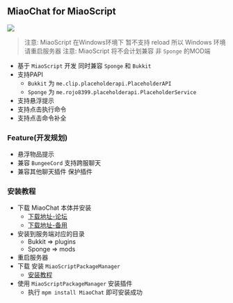 ## MiaoChat for MiaoScript

![](https://dn-coding-net-production-pp.qbox.me/f459067b-7829-45ec-9713-bb559d1e0118.png)

> 注意: MiaoScript 在Windows环境下 暂不支持 reload 所以 Windows 环境请重启服务器
> 注意: MiaoScript 将不会计划兼容 非 `Sponge` 的MOD端

- 基于 `MiaoScript` 开发 同时兼容 `Sponge` 和 `Bukkit`
- 支持PAPI
  - `Bukkit` 为 `me.clip.placeholderapi.PlaceholderAPI`
  - `Sponge` 为 `me.rojo8399.placeholderapi.PlaceholderService`
- 支持悬浮提示
- 支持点击执行命令
- 支持点击命令补全

### Feature(开发规划)
- 悬浮物品提示
- 兼容 `BungeeCord` 支持跨服聊天
- 兼容其他聊天插件 保护插件

### 安装教程
- 下载 MiaoChat 本体并安装
  - [下载地址-论坛](http://www.mcbbs.net/thread-774401-1-1.html)
  - [下载地址-备用](https://git.yumc.pw/502647092/MiaoScript/releases)
- 安装到服务端对应的目录
  - Bukkit => plugins
  - Sponge => mods
- 重启服务器
- 下载 安装 `MiaoScriptPackageManager`
  - [安装教程](http://www.mcbbs.net/thread-774797-1-1.html)
- 使用 `MiaoScriptPackageManager` 安装插件
  - 执行 `mpm install MiaoChat` 即可安装成功